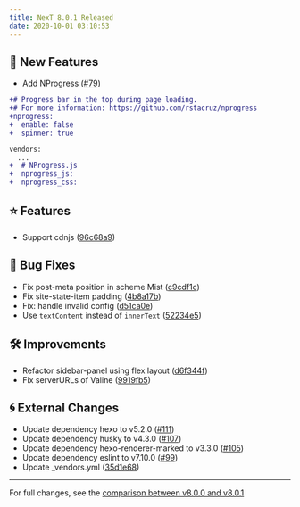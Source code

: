 ```yaml
---
title: NexT 8.0.1 Released
date: 2020-10-01 03:10:53
---
```


## 🌟 New Features

- Add NProgress ([#79](https://github.com/next-theme/hexo-theme-next/pull/79))
```diff
+# Progress bar in the top during page loading.
+# For more information: https://github.com/rstacruz/nprogress
+nprogress:
+  enable: false
+  spinner: true

vendors:
  ...
+  # NProgress.js
+  nprogress_js:
+  nprogress_css:
```

## ⭐ Features

- Support cdnjs ([96c68a9](https://github.com/next-theme/hexo-theme-next/commit/96c68a93211088ec50ab1c324148b24187b73529))

## 🐞 Bug Fixes

- Fix post-meta position in scheme Mist ([c9cdf1c](https://github.com/next-theme/hexo-theme-next/commit/c9cdf1c695fc763be41a167a6f061a233d51a416))
- Fix site-state-item padding ([4b8a17b](https://github.com/next-theme/hexo-theme-next/commit/4b8a17b8e8194508b33c8d0ea7b646568030d411))
- Fix: handle invalid config ([d51ca0e](https://github.com/next-theme/hexo-theme-next/commit/d51ca0e2e8c3c19a4cd0f06bfd24e86e66425a8b))
- Use `textContent` instead of `innerText` ([52234e5](https://github.com/next-theme/hexo-theme-next/commit/52234e5fdaeb59ee4c2e25e0d28a753e7012b589))

## 🛠 Improvements

- Refactor sidebar-panel using flex layout ([d6f344f](https://github.com/next-theme/hexo-theme-next/commit/d6f344fd9d1f5b9d00e5a0e02493889907bc9538))
- Fix serverURLs of Valine ([9919fb5](https://github.com/next-theme/hexo-theme-next/commit/9919fb5c4956315e51d7eeaec32a416f76b06edb))

## 🌀 External Changes

- Update dependency hexo to v5.2.0 ([#111](https://github.com/next-theme/hexo-theme-next/pull/111))
- Update dependency husky to v4.3.0 ([#107](https://github.com/next-theme/hexo-theme-next/pull/107))
- Update dependency hexo-renderer-marked to v3.3.0 ([#105](https://github.com/next-theme/hexo-theme-next/pull/105))
- Update dependency eslint to v7.10.0 ([#99](https://github.com/next-theme/hexo-theme-next/pull/99))
- Update _vendors.yml ([35d1e68](https://github.com/next-theme/hexo-theme-next/commit/35d1e683fde6b0a2d0242aa5aab710e4254f8065))

***

For full changes, see the [comparison between v8.0.0 and v8.0.1](https://github.com/next-theme/hexo-theme-next/compare/v8.0.0...v8.0.1)

